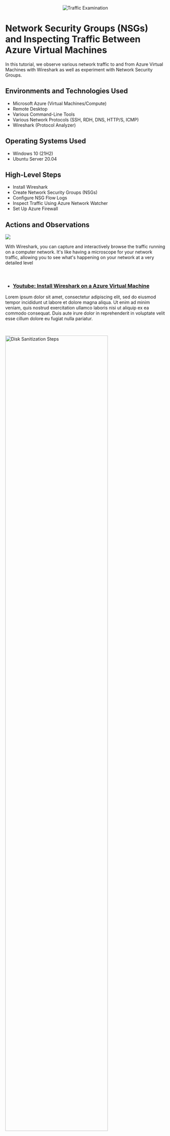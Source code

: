 <p align="center" 300px>
<img src="https://i.imgur.com/Ua7udoS.png" alt="Traffic Examination"/>
</p>

<h1>Network Security Groups (NSGs) and Inspecting Traffic Between Azure Virtual Machines</h1>
In this tutorial, we observe various network traffic to and from Azure Virtual Machines with Wireshark as well as experiment with Network Security Groups. <br />

<h2>Environments and Technologies Used</h2>

- Microsoft Azure (Virtual Machines/Compute)
- Remote Desktop
- Various Command-Line Tools
- Various Network Protocols (SSH, RDH, DNS, HTTP/S, ICMP)
- Wireshark (Protocol Analyzer)

<h2>Operating Systems Used </h2>

- Windows 10 (21H2)
- Ubuntu Server 20.04

<h2>High-Level Steps</h2>

- Install Wireshark
- Create Network Security Groups (NSGs)
- Configure NSG Flow Logs
- Inspect Traffic Using Azure Network Watcher
- Set Up Azure Firewall
  
<h2>Actions and Observations</h2>

<p>
<img src="https://www.freecodecamp.org/news/content/images/size/w2000/2020/08/wireshark-1.png"/>
</p>

<p>
With Wireshark, you can capture and interactively browse the traffic running on a computer network. It's like having a microscope for your network traffic, allowing you to see what's happening on your network at a very detailed level
</p>
<br />

- ### [Youtube: Install Wireshark on a Azure Virtual Machine](https://www.youtube.com/watch?v=eOQ-TWQUFdo)

<p>
Lorem ipsum dolor sit amet, consectetur adipiscing elit, sed do eiusmod tempor incididunt ut labore et dolore magna aliqua. Ut enim ad minim veniam, quis nostrud exercitation ullamco laboris nisi ut aliquip ex ea commodo consequat. Duis aute irure dolor in reprehenderit in voluptate velit esse cillum dolore eu fugiat nulla pariatur.
</p>
<br />

<p>
<img src="https://i.imgur.com/DJmEXEB.png" height="80%" width="80%" alt="Disk Sanitization Steps"/>
</p>
<p>
Lorem ipsum dolor sit amet, consectetur adipiscing elit, sed do eiusmod tempor incididunt ut labore et dolore magna aliqua. Ut enim ad minim veniam, quis nostrud exercitation ullamco laboris nisi ut aliquip ex ea commodo consequat. Duis aute irure dolor in reprehenderit in voluptate velit esse cillum dolore eu fugiat nulla pariatur.
</p>
<br />
